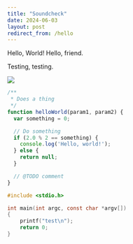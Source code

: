 ```yaml
---
title: "Soundcheck"
date: 2024-06-03
layout: post
redirect_from: /hello
---
```



Hello, World! Hello, friend.


<!-- ^^^^ for POSTS only - put it AFTER "CUT" ^^^^ -->
<!-- this is the magic line to make favicon work for posts because otherwise the modern web would be too simple & easy if we could just set favicon=path globally, right? -->
<link rel="shortcut icon" type="image/x-icon" href="{{ site.base_url }}{% link /assets/images/cli.ico %}?">


Testing, testing.

<img src="{{ site.base_url }}{% link /assets/images/testing.jpg %}">

```js
/**
 * Does a thing
 */
function helloWorld(param1, param2) {
  var something = 0;

  // Do something
  if (2.0 % 2 == something) {
    console.log('Hello, world!');
  } else {
    return null;
  }

  // @TODO comment
}
```

```c
#include <stdio.h>

int main(int argc, const char *argv[])
{
	printf("test\n");
	return 0;
}
```

